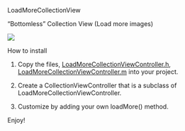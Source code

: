 LoadMoreCollectionView

“Bottomless” Collection View (Load more images)

![](https://raw.github.com/koogawa/LoadMoreCollectionView/master/capture.png)


How to install

1. Copy the files, [LoadMoreCollectionViewController.h](https://raw.github.com/koogawa/LoadMoreCollectionView/master/CollectionViewTest/LoadMoreCollectionViewController.h),
[LoadMoreCollectionViewController.m](https://raw.github.com/koogawa/LoadMoreCollectionView/master/CollectionViewTest/LoadMoreCollectionViewController.m) into your project.

2. Create a CollectionViewController that is a subclass of LoadMoreCollectionViewController.

3. Customize by adding your own loadMore() method.


Enjoy!